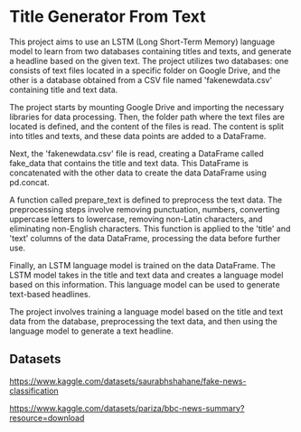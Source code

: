 # Title Generator From Text
This project aims to use an LSTM (Long Short-Term Memory) language model to learn from two databases containing titles and texts, and generate a headline based on the given text. The project utilizes two databases: one consists of text files located in a specific folder on Google Drive, and the other is a database obtained from a CSV file named 'fakenewdata.csv' containing title and text data.

The project starts by mounting Google Drive and importing the necessary libraries for data processing. Then, the folder path where the text files are located is defined, and the content of the files is read. The content is split into titles and texts, and these data points are added to a DataFrame.

Next, the 'fakenewdata.csv' file is read, creating a DataFrame called fake_data that contains the title and text data. This DataFrame is concatenated with the other data to create the data DataFrame using pd.concat.

A function called prepare_text is defined to preprocess the text data. The preprocessing steps involve removing punctuation, numbers, converting uppercase letters to lowercase, removing non-Latin characters, and eliminating non-English characters. This function is applied to the 'title' and 'text' columns of the data DataFrame, processing the data before further use.

Finally, an LSTM language model is trained on the data DataFrame. The LSTM model takes in the title and text data and creates a language model based on this information. This language model can be used to generate text-based headlines.

The project involves training a language model based on the title and text data from the database, preprocessing the text data, and then using the language model to generate a text headline.

## Datasets

https://www.kaggle.com/datasets/saurabhshahane/fake-news-classification

https://www.kaggle.com/datasets/pariza/bbc-news-summary?resource=download
